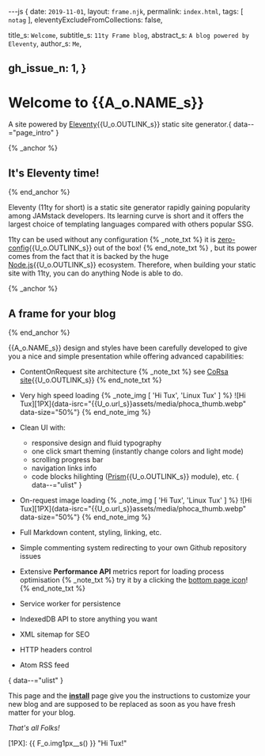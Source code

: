 ---js
{
  date:      `2019-11-01`,
  layout:    `frame.njk`,
  permalink: `index.html`,
  tags:      [ `notag` ],
  eleventyExcludeFromCollections: false,

  title_s:    `Welcome`,
  subtitle_s: `11ty Frame blog`,
  abstract_s: `A blog powered by Eleventy`,
  author_s:   `Me`,

  gh_issue_n: 1,
}
---
[comment]: # (======== Post ========)
# Welcome to {{A_o.NAME_s}}

A site powered by [Eleventy]{{U_o.OUTLINK_s}} static site generator.{ data--="page_intro" }

{% _anchor %}
## It's Eleventy time!
{% end_anchor %}

<slot-slice>

Eleventy (11ty for short) is a static site generator rapidly gaining popularity among JAMstack developers. Its learning curve is short and it offers the largest choice of templating languages compared with others popular SSG.


11ty can be used without any configuration
{% _note_txt %}
it is [zero-config]{{U_o.OUTLINK_s}} out of the box!
{% end_note_txt %}
, but its power comes from the fact that it is backed by the huge [Node.js]{{U_o.OUTLINK_s}} ecosystem. Therefore, when building your static site with 11ty, you can do anything Node is able to do.

</slot-slice>

{% _anchor %}
## A frame for your blog
{% end_anchor %}

<slot-slice>

{{A_o.NAME_s}} design and styles have been carefully developed to give you a nice and simple presentation while offering advanced capabilities:
+ ContentOnRequest site architecture
{% _note_txt %}
see [CoRsa site]{{U_o.OUTLINK_s}}
{% end_note_txt %}

+ Very high speed loading
{% _note_img [ 'Hi Tux', 'Linux Tux' ] %}
![Hi Tux][1PX]{data-isrc="{{U_o.url_s}}assets/media/phoca_thumb.webp" data-size="50%"}
{% end_note_img %}

+ Clean UI with:
  - responsive design and fluid typography
  - one click smart theming (instantly change colors and light mode)
  - scrolling progress bar
  - navigation links info
  - code blocks hilighting ([Prism]{{U_o.OUTLINK_s}} module), etc.
{ data--="ulist" }
+  On-request image loading
{% _note_img [ 'Hi Tux', 'Linux Tux' ] %}
![Hi Tux][1PX]{data-isrc="{{U_o.url_s}}assets/media/phoca_thumb.webp" data-size="50%"}
{% end_note_img %}

+ Full Markdown content, styling, linking, etc.
+ Simple commenting system redirecting to your own Github repository issues
+ Extensive **Performance API** metrics report for loading process optimisation
{% _note_txt %}
try it by a clicking the [bottom page icon](#perf_header)!
{% end_note_txt %}

+ Service worker for persistence
+ IndexedDB API to store anything you want
+ XML sitemap for SEO
+ HTTP headers control
+ Atom RSS feed

{ data--="ulist" }

This page and the **[install]** page give you the instructions to customize your new blog and are supposed to be replaced as soon as you have fresh matter for your blog.


_That's all Folks!_
</slot-slice>

[comment]: # (======== Links ========)

[install]:     ./posts/install.html
[CoRsa site]:  https://corsa.netlify.app
[Eleventy]:    https://11ty.io
[zero-config]: https://www.11ty.io/docs/resources/#zero-config
[Node.js]:     https://nodejs.org
[Prism]:       https://prismjs.com

[1PX]: {{ F_o.img1px__s() }} "Hi Tux!"
